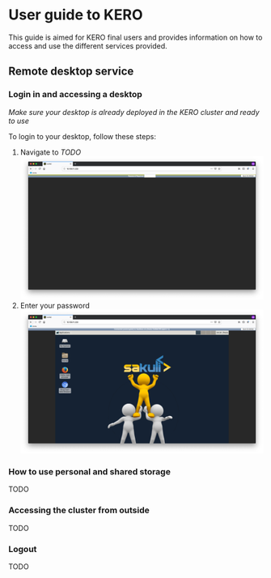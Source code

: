 # User guide to KERO

This guide is aimed for KERO final users and provides information on how to access and use the different services provided.

## Remote desktop service

### Login in and accessing a desktop

_Make sure your desktop is already deployed in the KERO cluster and ready to use_

To login to your desktop, follow these steps:
1. Navigate to _TODO_ 
![](./img/vnc_login.png)
2. Enter your password
![](./img/vnc_homepage.png)

### How to use personal and shared storage

TODO

### Accessing the cluster from outside

TODO

### Logout

TODO
